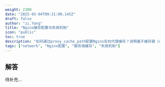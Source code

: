 ```yaml
---
weight: 2300
date: "2025-03-04T09:31:00.145Z"
draft: false
author: "zi.Yang"
title: "Nginx缓存配置与失效机制"
icon: "public"
toc: true
description: "如何通过proxy_cache_path配置Nginx反向代理缓存？说明基于缓存键（cache_key）的精细化控制策略及主动清除缓存的purge模块实现原理。"
tags: ["network", "Nginx配置", "服务端缓存", "失效机制"]
---
```


## 解答

待补充...
